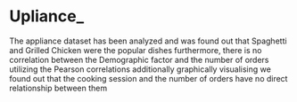 # Upliance_

The appliance dataset has been analyzed and was found out that Spaghetti and Grilled Chicken were the popular dishes 
furthermore, there is no correlation between the Demographic factor and the  number of orders utilizing the Pearson correlations
additionally graphically visualising we found out that the cooking session and the number of orders have no direct relationship between them
